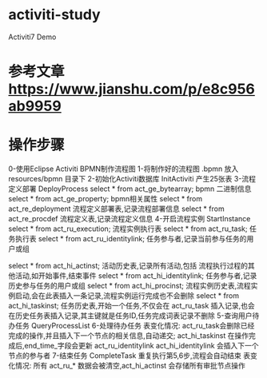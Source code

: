 # activiti-study
Activiti7 Demo
# 参考文章 https://www.jianshu.com/p/e8c956ab9959

# 操作步骤
0-使用Eclipse Activiti BPMN制作流程图
1-将制作好的流程图 .bpmn 放入 resources/bpmn 目录下
2-初始化Activiti数据库 InitActiviti 产生25张表
3-流程定义部署  DeployProcess 
select * from act_ge_bytearray; bpmn 二进制信息
select * from act_ge_property;  bpmn相关属性
select * from act_re_deployment 流程定义部署表,记录流程部署信息
select * from act_re_procdef 流程定义表,记录流程定义信息
4-开启流程实例 StartInstance
select * from act_ru_execution; 流程实例执行表
select * from act_ru_task; 任务执行表
select * from act_ru_identitylink; 任务参与者,记录当前参与任务的用户或组

select * from act_hi_actinst; 活动历史表,记录所有活动,包括 流程执行过程的其他活动,如开始事件,结束事件
select * from act_hi_identitylink; 任务参与者,记录历史参与任务的用户或组
select * from act_hi_procinst; 流程实例历史表,流程实例启动,会在此表插入一条记录,流程实例运行完成也不会删除
select * from act_hi_taskinst; 任务历史表,开始一个任务,不仅会在 act_ru_task 插入记录,也会在历史任务表插入记录,其主键就是任务ID,任务完成词表记录不删除
5-查询用户待办任务 QueryProcessList
6-处理待办任务
表变化情况: act_ru_task会删除已经完成的操作,并且插入下一个节点的相关信息,自动递交;
            act_hi_taskinst 在操作完成后,end_time_字段会更新
act_ru_identitylink act_hi_identitylink  会插入下一个节点的参与者
7-结束任务 CompleteTask
重复执行第5,6步,流程会自动结束
表变化情况: 所有 act_ru_* 数据会被清空,act_hi_actinst 会存储所有审批节点操作
